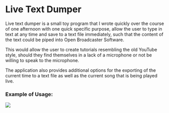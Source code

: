 # Live Text Dumper

Live text dumper is a small toy program that I wrote quickly over the course of one afternoon with one quick specific purpose, allow the user to type in text at any time and save to a text file immediately, such that the content of the text could be piped into Open Broadcaster Software.

This would allow the user to create tutorials resembling the old YouTube style, should they find themselves in a lack of a microphone or not be willing to speak to the microphone.

The application also provides additional options for the exporting of the current time to a text file as well as the current song that is being played live.

### Example of Usage:
![](https://raw.githubusercontent.com/sewer56lol/Live-Text-Dumper/master/Example%20Usage%20with%20OBS/Example.png)
